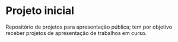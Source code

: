 # Projeto inicial
Repositório de projetos para apresentação pública; tem por objetivo receber projetos de apresentação de trabalhos em curso.
